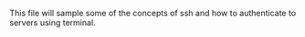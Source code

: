 This file will sample some of the concepts of ssh and how to authenticate to servers using terminal.
